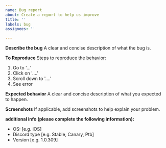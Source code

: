 ```yaml
---
name: Bug report
about: Create a report to help us improve
title: ''
labels: bug
assignees: ''

---
```


**Describe the bug**
A clear and concise description of what the bug is.

**To Reproduce**
Steps to reproduce the behavior:
1. Go to '...'
2. Click on '....'
3. Scroll down to '....'
4. See error

**Expected behavior**
A clear and concise description of what you expected to happen.

**Screenshots**
If applicable, add screenshots to help explain your problem.

**additional info (please complete the following information):**
 - OS: [e.g. iOS]
 - Discord type [e.g. Stable, Canary, Ptb]
 - Version [e.g. 1.0.309]
